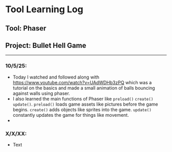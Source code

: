 # Tool Learning Log

## Tool: **Phaser**

## Project: **Bullet Hell Game**

---

### 10/5/25:
* Today I watched and followed along with https://www.youtube.com/watch?v=UAdWDHb3zPQ which was a tutorial on the basics and made a small animation of balls bouncing against walls using phaser.
* I also learned the main functions of Phaser like `preload()` `create()` `update()`. `preload()` loads game assets like pictures before the game begins. `create()` adds objects like sprites into the game. `update()` constantly updates the game for things like movement.
*

<!--
* Links you used today (websites, videos, etc)
* Things you tried, progress you made, etc
* Challenges, a-ha moments, etc
* Questions you still have
* What you're going to try next
-->

### X/X/XX:
* Text

